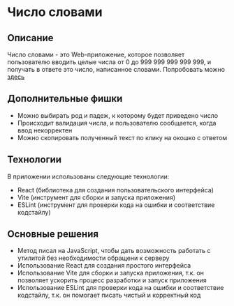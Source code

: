 # Число словами

## Описание

Число словами - это Web-приложение, которое позволяет пользователю вводить целые числа от 0 до 999 999 999 999 999, и получать в ответе это число, написанное словами.
Попробовать можно [здесь](https://numbers-to-words-orcin.vercel.app/)

## Дополнительные фишки

- Можно выбирать род и падеж, к которому будет приведено число
- Происходит валидация числа, и пользователю сообщается, когда ввод некорректен
- Можно скопировать полученный текст по клику на окошко с ответом

## Технологии

В приложении использованы следующие технологии:

- React (библиотека для создания пользовательского интерфейса)
- Vite (инструмент для сборки и запуска приложения)
- ESLint (инструмент для проверки кода на ошибки и соответствие кодстайлу)

## Основные решения

- Метод писал на JavaScript, чтобы дать возможность работать с утилитой без необходимости обращени к серверу
- Использование React для создания простого интерфейса
- Использование Vite для сборки и запуска приложения, т.к. он позволяет ускорить процесс разработки и запуск приложения
- Использование ESLint для проверки кода на ошибки и соответствие кодстайлу, т.к. он помогает писать чистый и корректный код
